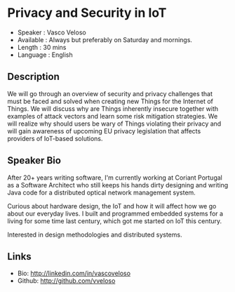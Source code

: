 Privacy and Security in IoT
===========================

* Speaker   : Vasco Veloso
* Available : Always but preferably on Saturday and mornings.
* Length    : 30 mins
* Language  : English

Description
-----------

We will go through an overview of security and privacy challenges that must be faced and solved when
creating new Things for the Internet of Things. We will discuss why are Things inherently insecure 
together with examples of attack vectors and learn some risk mitigation strategies. We will realize 
why should users be wary of Things violating their privacy and will gain awareness of upcoming EU 
privacy legislation that affects providers of IoT-based solutions. 

Speaker Bio
-----------

After 20+ years writing software, I'm currently working at Coriant Portugal as a Software Architect who still 
keeps his hands dirty designing and writing Java code for a distributed optical network management system. 

Curious about hardware design, the IoT and how it will affect how we go about our everyday lives. I built and
programmed embedded systems for a living for some time last century, which got me started on IoT this century.

Interested in design methodologies and distributed systems. 

Links
-----

* Bio: http://linkedin.com/in/vascoveloso
* Github: http://github.com/vveloso
